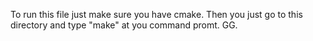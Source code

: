 To run this file just make sure you have cmake. Then you just go to this directory and type "make" at you command promt. GG.
